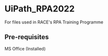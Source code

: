 # UiPath_RPA2022
For files used in RACE's RPA Training Programme

Pre-requisites
------------------
MS Office (Installed)
